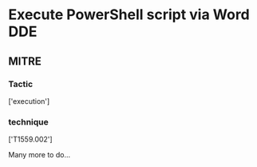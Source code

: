 # Execute PowerShell script via Word DDE

## MITRE

### Tactic
['execution']

### technique
['T1559.002']

Many more to do...
